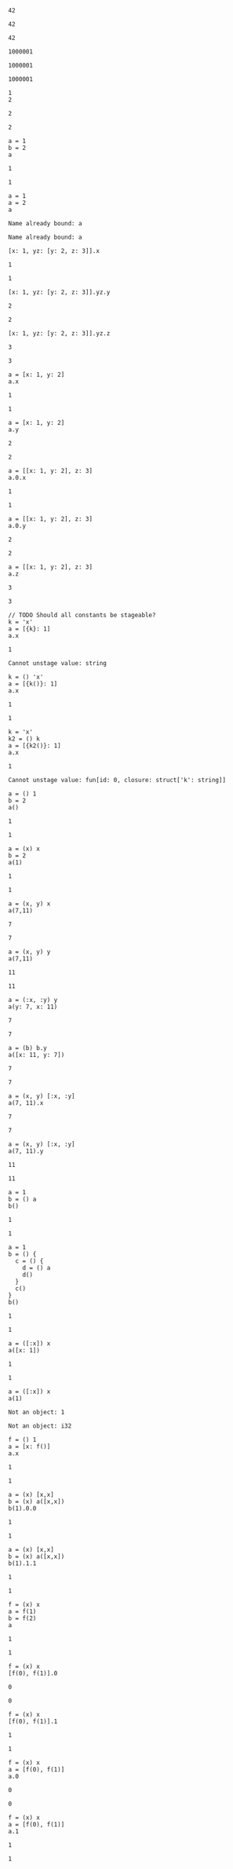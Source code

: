 ```
42

42

42
```

```
1000001

1000001

1000001
```

```
1
2

2

2
```

```
a = 1
b = 2
a

1

1
```

```
a = 1
a = 2
a

Name already bound: a

Name already bound: a
```

```
[x: 1, yz: [y: 2, z: 3]].x

1

1
```

```
[x: 1, yz: [y: 2, z: 3]].yz.y

2

2
```

```
[x: 1, yz: [y: 2, z: 3]].yz.z

3

3
```

```
a = [x: 1, y: 2]
a.x

1

1
```

```
a = [x: 1, y: 2]
a.y

2

2
```

```
a = [[x: 1, y: 2], z: 3]
a.0.x

1

1
```

```
a = [[x: 1, y: 2], z: 3]
a.0.y

2

2
```

```
a = [[x: 1, y: 2], z: 3]
a.z

3

3
```

```
// TODO Should all constants be stageable?
k = 'x'
a = [{k}: 1]
a.x

1

Cannot unstage value: string
```

```
k = () 'x'
a = [{k()}: 1]
a.x

1

1
```

```
k = 'x'
k2 = () k
a = [{k2()}: 1]
a.x

1

Cannot unstage value: fun[id: 0, closure: struct['k': string]]
```

```
a = () 1
b = 2
a()

1

1
```

```
a = (x) x
b = 2
a(1)

1

1
```

```
a = (x, y) x
a(7,11)

7

7
```

```
a = (x, y) y
a(7,11)

11

11
```

```
a = (:x, :y) y
a(y: 7, x: 11)

7

7
```

```
a = (b) b.y
a([x: 11, y: 7])

7

7
```

```
a = (x, y) [:x, :y]
a(7, 11).x

7

7
```

```
a = (x, y) [:x, :y]
a(7, 11).y

11

11
```

```
a = 1
b = () a
b()

1

1
```

```
a = 1
b = () {
  c = () {
    d = () a
    d()
  }
  c()
}
b()

1

1
```

```
a = ([:x]) x
a([x: 1])

1

1
```

```
a = ([:x]) x
a(1)

Not an object: 1

Not an object: i32
```

```
f = () 1
a = [x: f()]
a.x

1

1
```

```
a = (x) [x,x]
b = (x) a([x,x])
b(1).0.0

1

1
```

```
a = (x) [x,x]
b = (x) a([x,x])
b(1).1.1

1

1
```

```
f = (x) x
a = f(1)
b = f(2)
a

1

1
```

```
f = (x) x
[f(0), f(1)].0

0

0
```

```
f = (x) x
[f(0), f(1)].1

1

1
```

```
f = (x) x
a = [f(0), f(1)]
a.0

0

0
```

```
f = (x) x
a = [f(0), f(1)]
a.1

1

1
```



